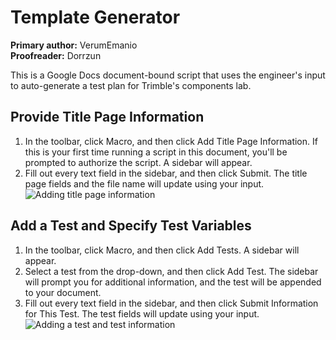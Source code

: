 # Template Generator
<strong>Primary author:</strong> VerumEmanio <br>
<strong>Proofreader:</strong> Dorrzun

This is a Google Docs document-bound script that uses the engineer's input to auto-generate a test plan for Trimble's components lab.

## Provide Title Page Information
1. In the toolbar, click Macro, and then click Add Title Page Information. If this is your first time running a script in this document, you'll be prompted to authorize the script. A sidebar will appear.
2. Fill out every text field in the sidebar, and then click Submit. The title page fields and the file name will update using your input.
![Adding title page information](https://github.com/dorrzun/TemplateMaker/blob/master/Animations/Adding%20title%20page%20information.gif)

## Add a Test and Specify Test Variables
1. In the toolbar, click Macro, and then click Add Tests. A sidebar will appear.
2. Select a test from the drop-down, and then click Add Test. The sidebar will prompt you for additional information, and the test will be appended to your document.
3. Fill out every text field in the sidebar, and then click Submit Information for This Test. The test fields will update using your input.
![Adding a test and test information](https://github.com/dorrzun/TemplateMaker/blob/master/Animations/Adding%20a%20test%20and%20test%20information.gif)

